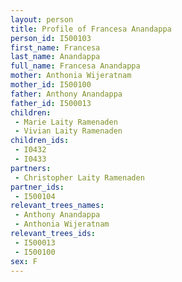 ```yaml
---
layout: person
title: Profile of Francesa Anandappa
person_id: I500103
first_name: Francesa
last_name: Anandappa
full_name: Francesa Anandappa
mother: Anthonia Wijeratnam
mother_id: I500100
father: Anthony Anandappa
father_id: I500013
children:
 - Marie Laity Ramenaden
 - Vivian Laity Ramenaden
children_ids:
 - I0432
 - I0433
partners:
 - Christopher Laity Ramenaden
partner_ids:
 - I500104
relevant_trees_names:
 - Anthony Anandappa
 - Anthonia Wijeratnam
relevant_trees_ids:
 - I500013
 - I500100
sex: F
---
```


